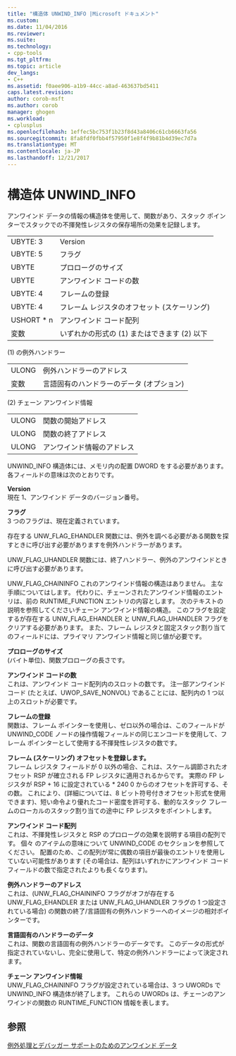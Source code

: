 ```yaml
---
title: "構造体 UNWIND_INFO |Microsoft ドキュメント"
ms.custom: 
ms.date: 11/04/2016
ms.reviewer: 
ms.suite: 
ms.technology:
- cpp-tools
ms.tgt_pltfrm: 
ms.topic: article
dev_langs:
- C++
ms.assetid: f0aee906-a1b9-44cc-a8ad-463637bd5411
caps.latest.revision: 
author: corob-msft
ms.author: corob
manager: ghogen
ms.workload:
- cplusplus
ms.openlocfilehash: 1effec5bc753f1b23f8d43a8406c61cb6663fa56
ms.sourcegitcommit: 8fa8fdf0fbb4f57950f1e8f4f9b81b4d39ec7d7a
ms.translationtype: MT
ms.contentlocale: ja-JP
ms.lasthandoff: 12/21/2017
---
```

# <a name="struct-unwindinfo"></a>構造体 UNWIND_INFO
アンワインド データの情報の構造体を使用して、関数があり、スタック ポインターでスタックでの不揮発性レジスタの保存場所の効果を記録します。  
  
|||  
|-|-|  
|UBYTE: 3|Version|  
|UBYTE: 5|フラグ|  
|UBYTE|プロローグのサイズ|  
|UBYTE|アンワインド コードの数|  
|UBYTE: 4|フレームの登録|  
|UBYTE: 4|フレーム レジスタのオフセット (スケーリング)|  
|USHORT * n|アンワインド コード配列|  
|変数|いずれかの形式の (1) またはできます (2) 以下|  
  
 (1) の例外ハンドラー  
  
|||  
|-|-|  
|ULONG|例外ハンドラーのアドレス|  
|変数|言語固有のハンドラーのデータ (オプション)|  
  
 (2) チェーン アンワインド情報  
  
|||  
|-|-|  
|ULONG|関数の開始アドレス|  
|ULONG|関数の終了アドレス|  
|ULONG|アンワインド情報のアドレス|  
  
 UNWIND_INFO 構造体には、メモリ内の配置 DWORD をする必要があります。 各フィールドの意味は次のとおりです。  
  
 **Version**  
 現在 1、アンワインド データのバージョン番号。  
  
 **フラグ**  
 3 つのフラグは、現在定義されています。  
  
 存在する UNW_FLAG_EHANDLER 関数には、例外を調べる必要がある関数を探すときに呼び出す必要がありますを例外ハンドラーがあります。  
  
 UNW_FLAG_UHANDLER 関数には、終了ハンドラー、例外のアンワインドときに呼び出す必要があります。  
  
 UNW_FLAG_CHAININFO これのアンワインド情報の構造はありません。 主な手順についてはします。 代わりに、チェーンされたアンワインド情報のエントリは、前の RUNTIME_FUNCTION エントリの内容とします。 次のテキストの説明を参照してくださいチェーン アンワインド情報の構造。 このフラグを設定するが存在する UNW_FLAG_EHANDLER と UNW_FLAG_UHANDLER フラグをクリアする必要があります。 また、フレーム レジスタと固定スタック割り当てのフィールドには、プライマリ アンワインド情報と同じ値が必要です。  
  
 **プロローグのサイズ**  
 (バイト単位)、関数プロローグの長さです。  
  
 **アンワインド コードの数**  
 これは、アンワインド コード配列内のスロットの数です。 注一部アンワインド コード (たとえば、UWOP_SAVE_NONVOL) であることには、配列内の 1 つ以上のスロットが必要です。  
  
 **フレームの登録**  
 関数は、フレーム ポインターを使用し、ゼロ以外の場合は、このフィールドが UNWIND_CODE ノードの操作情報フィールドの同じエンコードを使用して、フレーム ポインターとして使用する不揮発性レジスタの数です。  
  
 **フレーム (スケーリング) オフセットを登録します。**  
 フレーム レジスタ フィールドが 0 以外の場合、これは、スケール調節されたオフセット RSP が確立される FP レジスタに適用されるからです。 実際の FP レジスタが RSP + 16 に設定されている * 240 0 からのオフセットを許可する、その数。 これにより、(詳細については、8 ビット符号付きオフセット形式を使用できます)、短い命令より優れたコード密度を許可する、動的なスタック フレームのローカルのスタック割り当ての途中に FP レジスタをポイントします。  
  
 **アンワインド コード配列**  
 これは、不揮発性レジスタと RSP のプロローグの効果を説明する項目の配列です。 個々 のアイテムの意味について UNWIND_CODE のセクションを参照してください。 配置のため、この配列が常に偶数の項目が最後のエントリを使用していない可能性があります (その場合は、配列はいずれかにアンワインド コード フィールドの数で指定されたよりも長くなります)。  
  
 **例外ハンドラーのアドレス**  
 これは、(UNW_FLAG_CHAININFO フラグがオフが存在する UNW_FLAG_EHANDLER または UNW_FLAG_UHANDLER フラグの 1 つ設定されている場合) の関数の終了/言語固有の例外ハンドラーへのイメージの相対ポインターです。  
  
 **言語固有のハンドラーのデータ**  
 これは、関数の言語固有の例外ハンドラーのデータです。 このデータの形式が指定されていないし、完全に使用して、特定の例外ハンドラーによって決定されます。  
  
 **チェーン アンワインド情報**  
 UNW_FLAG_CHAININFO フラグが設定されている場合は、3 つ UWORDs で UNWIND_INFO 構造体が終了します。  これらの UWORDs は、チェーンのアンワインドの関数の RUNTIME_FUNCTION 情報を表します。  
  
## <a name="see-also"></a>参照  
 [例外処理とデバッガー サポートのためのアンワインド データ](../build/unwind-data-for-exception-handling-debugger-support.md)